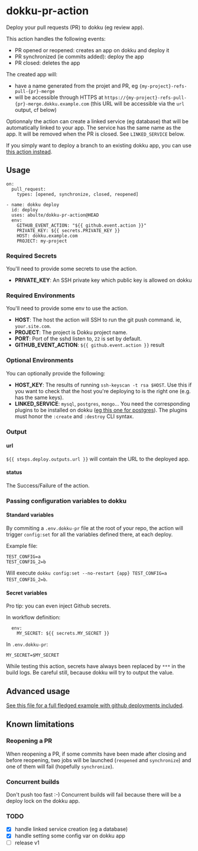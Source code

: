 # dokku-pr-action

Deploy your pull requests (PR) to dokku (eg review app).

This action handles the following events:
- PR opened or reopened: creates an app on dokku and deploy it
- PR synchronized (ie commits added): deploy the app
- PR closed: deletes the app

The created app will:
- have a name generated from the projet and PR, eg `{my-project}-refs-pull-{pr}-merge`
- will be accessible through HTTPS at `https://{my-project}-refs-pull-{pr}-merge.dokku.example.com` (this URL will be accessible via the `url` output, cf below)

Optionnaly the action can create a linked service (eg database) that will be automatically linked to your app. The service has the same name as the app. It will be removed when the PR is closed. See `LINKED_SERVICE` below.

If you simply want to deploy a branch to an existing dokku app, you can use [this action instead](https://github.com/vitalyliber/dokku-github-action).

## Usage

```
on:
  pull_request:
    types: [opened, synchronize, closed, reopened]

- name: dokku deploy
  id: deploy
  uses: abulte/dokku-pr-action@HEAD
  env:
    GITHUB_EVENT_ACTION: "${{ github.event.action }}"
    PRIVATE_KEY: ${{ secrets.PRIVATE_KEY }}
    HOST: dokku.example.com
    PROJECT: my-project
```

### Required Secrets

You'll need to provide some secrets to use the action.

- **PRIVATE_KEY**: An SSH private key which public key is allowed on dokku

### Required Environments

You'll need to provide some env to use the action.

- **HOST**: The host the action will SSH to run the git push command. ie, `your.site.com`.
- **PROJECT**: The project is Dokku project name.
- **PORT**: Port of the sshd listen to, `22` is set by default.
- **GITHUB_EVENT_ACTION**: `${{ github.event.action }}` result

### Optional Environments

You can optionally provide the following:

- **HOST_KEY**: The results of running `ssh-keyscan -t rsa $HOST`. Use this if you want to check that the host you're deploying to is the right one (e.g. has the same keys).
- **LINKED_SERVICE**: `mysql`, `postgres`, `mongo`... You need the corresponding plugins to be installed on dokku ([eg this one for postgres](https://github.com/dokku/dokku-postgres)). The plugins must honor the `:create` and `:destroy` CLI syntax.

### Output

#### url

`${{ steps.deploy.outputs.url }}` will contain the URL to the deployed app.

#### status

The Success/Failure of the action.

### Passing configuration variables to dokku

#### Standard variables

By commiting a `.env.dokku-pr` file at the root of your repo, the action will trigger `config:set` for all the variables defined there, at each deploy.

Example file:

```
TEST_CONFIG=a
TEST_CONFIG_2=b
```

Will execute `dokku config:set --no-restart {app} TEST_CONFIG=a TEST_CONFIG_2=b`.

#### Secret variables

Pro tip: you can even inject Github secrets.

In workflow definition:

```
  env:
    MY_SECRET: ${{ secrets.MY_SECRET }}
```

In `.env.dokku-pr`:

```
MY_SECRET=$MY_SECRET
```

While testing this action, secrets have always been replaced by `***` in the build logs. Be careful still, because dokku will try to output the value.

## Advanced usage

[See this file for a full fledged example with github deployments included](example/preview.yml).

## Known limitations

### Reopening a PR

When reopening a PR, if some commits have been made after closing and before reopening, two jobs will be launched (`reopened` and `synchronize`) and one of them will fail (hopefully `synchronize`).

### Concurrent builds

Don't push too fast :-) Concurrent builds will fail because there will be a deploy lock on the dokku app.

### TODO

- [x] handle linked service creation (eg a database)
- [x] handle setting some config var on dokku app
- [ ] release v1

